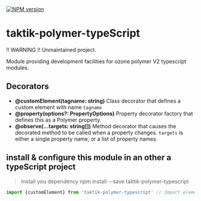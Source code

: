 [![NPM version][npm-image]][npm-url]

# taktik-polymer-typeScript

!! WARNING !! Unmaintained project.

Module providing development facilities for ozone polymer V2 typescript modules.

## Decorators

* **@customElement(tagname: string)** Class decorator that defines a custom element with name `tagname`
* **@property(options?: PropertyOptions)** Property decorator factory that defines this as a Polymer property.
* **@observe(...targets: string[])** Method decorator  that causes the decorated method to be called when a property changes. `targets` is either a single property name, or a list of property names.

## install & configure this module in an other a typeScript project

> Install you dependency
> npm install --save taktik-polymer-typescript

```typescript
import {customElement} from 'taktik-polymer-typescript' // Import elements
```

[npm-image]: https://badge.fury.io/js/ozone-type.svg
[npm-url]: https://npmjs.org/package/ozone-type
